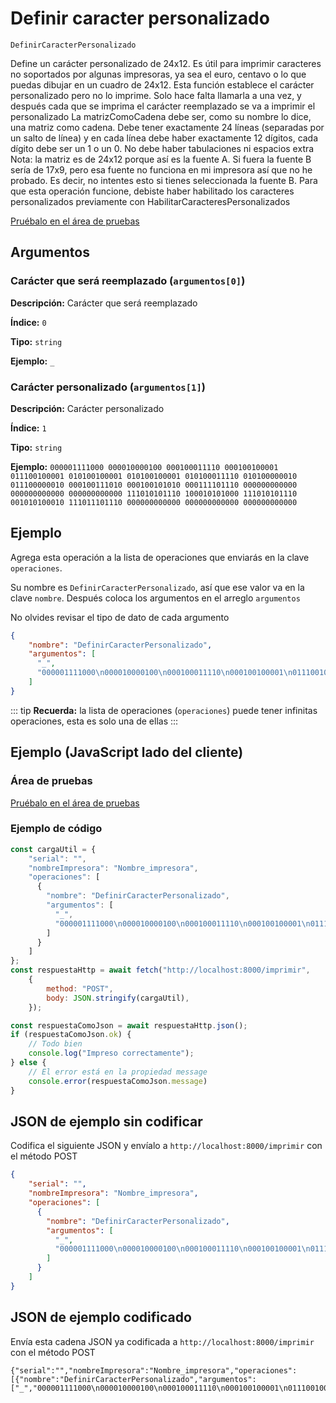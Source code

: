 # Definir caracter personalizado

`DefinirCaracterPersonalizado`

Define un carácter personalizado de 24x12. Es útil para imprimir caracteres no soportados por algunas impresoras, ya sea el euro, centavo o lo que puedas dibujar en un cuadro de 24x12. Esta función establece el carácter personalizado pero no lo imprime. Solo hace falta llamarla a una vez, y después cada que se imprima el carácter reemplazado se va a imprimir el personalizado La matrizComoCadena debe ser, como su nombre lo dice, una matriz como cadena. Debe tener exactamente 24 líneas (separadas por un salto de línea) y en cada línea debe haber exactamente 12 dígitos, cada dígito debe ser un 1 o un 0. No debe haber tabulaciones ni espacios extra  Nota: la matriz es de 24x12 porque así es la fuente A. Si fuera la fuente B sería de 17x9, pero esa fuente no funciona en mi impresora así que no he probado. Es decir, no intentes esto si tienes seleccionada la fuente B. Para que esta operación funcione, debiste haber habilitado los caracteres personalizados previamente con HabilitarCaracteresPersonalizados




[Pruébalo en el área de pruebas](../area-pruebas.md?operacion=DefinirCaracterPersonalizado)

## Argumentos
### Carácter que será reemplazado (`argumentos[0]`)



**Descripción:** Carácter que será reemplazado

**Índice:** `0`

**Tipo:** `string`

**Ejemplo:** `_`

### Carácter personalizado (`argumentos[1]`)



**Descripción:** Carácter personalizado

**Índice:** `1`

**Tipo:** `string`

**Ejemplo:** `000001111000
000010000100
000100011110
000100100001
011100100001
010100100001
010100100001
010100011110
010100000010
011100000010
000100111010
000100101010
000111101110
000000000000
000000000000
000000000000
111010101110
100010101000
111010101110
001010100010
111011101110
000000000000
000000000000
000000000000`

## Ejemplo

Agrega esta operación a la lista de operaciones que enviarás en la clave `operaciones`.

Su nombre es `DefinirCaracterPersonalizado`, así que ese valor va en la clave `nombre`. Después coloca los argumentos en el arreglo `argumentos`

No olvides revisar el tipo de dato de cada argumento


```json
{
    "nombre": "DefinirCaracterPersonalizado",
    "argumentos": [
      "_",
      "000001111000\n000010000100\n000100011110\n000100100001\n011100100001\n010100100001\n010100100001\n010100011110\n010100000010\n011100000010\n000100111010\n000100101010\n000111101110\n000000000000\n000000000000\n000000000000\n111010101110\n100010101000\n111010101110\n001010100010\n111011101110\n000000000000\n000000000000\n000000000000"
    ]
}
```



::: tip
**Recuerda:** la lista de operaciones (`operaciones`) puede tener infinitas operaciones, esta es solo una de ellas
:::

## Ejemplo (JavaScript lado del cliente)

### Área de pruebas
[Pruébalo en el área de pruebas](../area-pruebas.md?operacion=DefinirCaracterPersonalizado)
<Playground urlBase="../.." nombreOperacion="DefinirCaracterPersonalizado" :ocultarOperacionesDisponibles="true"/>

### Ejemplo de código
```js
const cargaUtil = {
    "serial": "",
    "nombreImpresora": "Nombre_impresora",
    "operaciones": [
      {
        "nombre": "DefinirCaracterPersonalizado",
        "argumentos": [
          "_",
          "000001111000\n000010000100\n000100011110\n000100100001\n011100100001\n010100100001\n010100100001\n010100011110\n010100000010\n011100000010\n000100111010\n000100101010\n000111101110\n000000000000\n000000000000\n000000000000\n111010101110\n100010101000\n111010101110\n001010100010\n111011101110\n000000000000\n000000000000\n000000000000"
        ]
      }
    ]
};
const respuestaHttp = await fetch("http://localhost:8000/imprimir",
    {
        method: "POST",
        body: JSON.stringify(cargaUtil),
    });

const respuestaComoJson = await respuestaHttp.json();
if (respuestaComoJson.ok) {
    // Todo bien
    console.log("Impreso correctamente");
} else {
    // El error está en la propiedad message
    console.error(respuestaComoJson.message)
}
```

## JSON de ejemplo sin codificar

Codifica el siguiente JSON y envíalo a `http://localhost:8000/imprimir` con el método POST

```json
{
    "serial": "",
    "nombreImpresora": "Nombre_impresora",
    "operaciones": [
      {
        "nombre": "DefinirCaracterPersonalizado",
        "argumentos": [
          "_",
          "000001111000\n000010000100\n000100011110\n000100100001\n011100100001\n010100100001\n010100100001\n010100011110\n010100000010\n011100000010\n000100111010\n000100101010\n000111101110\n000000000000\n000000000000\n000000000000\n111010101110\n100010101000\n111010101110\n001010100010\n111011101110\n000000000000\n000000000000\n000000000000"
        ]
      }
    ]
}
```

## JSON de ejemplo codificado

Envía esta cadena JSON ya codificada a `http://localhost:8000/imprimir` con el método POST

```
{"serial":"","nombreImpresora":"Nombre_impresora","operaciones":[{"nombre":"DefinirCaracterPersonalizado","argumentos":["_","000001111000\n000010000100\n000100011110\n000100100001\n011100100001\n010100100001\n010100100001\n010100011110\n010100000010\n011100000010\n000100111010\n000100101010\n000111101110\n000000000000\n000000000000\n000000000000\n111010101110\n100010101000\n111010101110\n001010100010\n111011101110\n000000000000\n000000000000\n000000000000"]}]}
```
